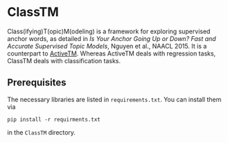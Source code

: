 # ClassTM

Class(ifying)T(opic)M(odeling) is a framework for exploring supervised anchor words, as detailed in *Is Your Anchor Going Up or Down?  Fast and Accurate Supervised Topic Models*, Nguyen et al., NAACL 2015.  It is a counterpart to [ActiveTM](https://github.com/nOkuda/activetm).  Whereas ActiveTM deals with regression tasks, ClassTM deals with classification tasks.

## Prerequisites

The necessary libraries are listed in `requirements.txt`.  You can install them via

```
pip install -r requirments.txt
```

in the `ClassTM` directory.

